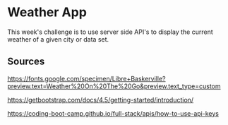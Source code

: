 # Weather App 

This week's challenge is to use server side API's to display the current weather of a given city or data set. 

## Sources

https://fonts.google.com/specimen/Libre+Baskerville?preview.text=Weather%20On%20The%20Go&preview.text_type=custom

https://getbootstrap.com/docs/4.5/getting-started/introduction/

https://coding-boot-camp.github.io/full-stack/apis/how-to-use-api-keys